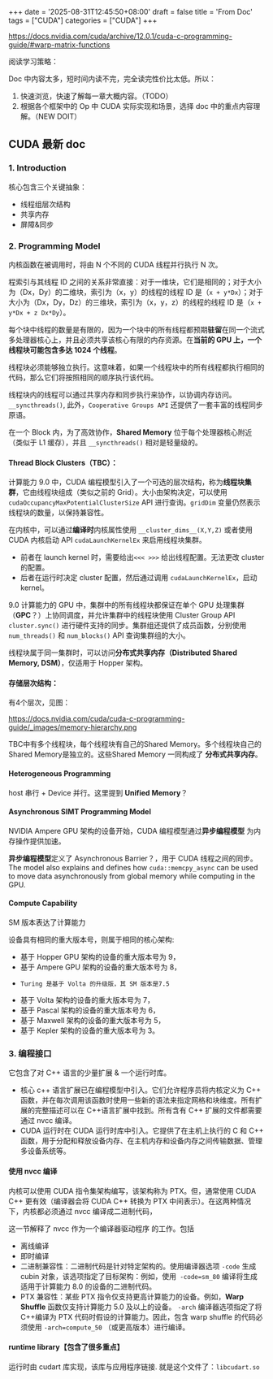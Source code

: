 +++
date = '2025-08-31T12:45:50+08:00'
draft = false
title = 'From Doc'
tags = ["CUDA"]
categories = ["CUDA"]
+++


https://docs.nvidia.com/cuda/archive/12.0.1/cuda-c-programming-guide/#warp-matrix-functions

阅读学习策略：

Doc 中内容太多，短时间内读不完，完全读完性价比太低。所以：
1. 快速浏览，快速了解每一章大概内容。（TODO）
2. 根据各个框架中的 Op 中 CUDA 实际实现和场景，选择 doc 中的重点内容理解。（NEW DOIT）

## CUDA 最新 doc
### 1. Introduction

核心包含三个关键抽象：

- 线程组层次结构
- 共享内存
- 屏障&同步

### 2. Programming Model

内核函数在被调用时，将由 N 个不同的 CUDA 线程并行执行 N 次。

程索引与其线程 ID 之间的关系非常直接：对于一维块，它们是相同的；对于大小为（Dx，Dy）的二维块，索引为（x，y）的线程的线程 ID 是（`x + y*Dx`）；对于大小为（Dx，Dy，Dz）的三维块，索引为（x，y，z）的线程的线程 ID 是（`x + y*Dx + z Dx*Dy`）。

每个块中线程的数量是有限的，因为一个块中的所有线程都预期**驻留**在同一个流式多处理器核心上，并且必须共享该核心有限的内存资源。在**当前的 GPU 上，一个线程块可能包含多达 1024 个线程**。

线程块必须能够独立执行。这意味着，如果一个线程块中的所有线程都执行相同的代码，那么它们将按照相同的顺序执行该代码。

线程块内的线程可以通过共享内存和同步执行来协作，以协调内存访问。`__syncthreads()`, 此外，`Cooperative Groups API` 还提供了一套丰富的线程同步原语。

在一个 Block 内，为了高效协作，**Shared Memory** 位于每个处理器核心附近（类似于 L1 缓存），并且 `__syncthreads()` 相对是轻量级的。

#### Thread Block Clusters（TBC）：

计算能力 9.0 中，CUDA 编程模型引入了一个可选的层次结构，称为**线程块集群**，它由线程块组成（类似之前的 Grid）。大小由架构决定，可以使用 `cudaOccupancyMaxPotentialClusterSize` API 进行查询。`gridDim` 变量仍然表示线程块的数量，以保持兼容性。

在内核中，可以通过**编译时**内核属性使用 `__cluster_dims__(X,Y,Z)` 或者使用 CUDA 内核启动 API `cudaLaunchKernelEx` 来启用线程块集群。

- 前者在 launch kernel 时，需要给出`<<< >>>` 给出线程配置。无法更改 cluster 的配置。
- 后者在运行时决定 cluster 配置，然后通过调用 `cudaLaunchKernelEx`，启动kernel。

9.0 计算能力的 GPU 中，集群中的所有线程块都保证在单个 GPU 处理集群（**GPC**？）上协同调度，并允许集群中的线程块使用 Cluster Group API `cluster.sync()` 进行硬件支持的同步。集群组还提供了成员函数，分别使用 `num_threads()` 和 `num_blocks()` API 查询集群组的大小。

线程块属于同一集群时，可以访问**分布式共享内存（Distributed Shared Memory, DSM）**，仅适用于 Hopper 架构。


#### 存储层次结构：

有4个层次，见图：

https://docs.nvidia.com/cuda/cuda-c-programming-guide/_images/memory-hierarchy.png

TBC中有多个线程块，每个线程块有自己的Shared Memory。多个线程块自己的Shared Memory是独立的。这些Shared Memory 一同构成了 **分布式共享内存**。

#### Heterogeneous Programming

host 串行 + Device 并行。这里提到 **Unified Memory**？

#### Asynchronous SIMT Programming Model

NVIDIA Ampere GPU 架构的设备开始，CUDA 编程模型通过**异步编程模型** 为内存操作提供加速。

**异步编程模型**定义了 Asynchronous Barrier？，用于 CUDA 线程之间的同步。The model also explains and defines how `cuda::memcpy_async` can be used to move data asynchronously from global memory while computing in the GPU.


#### Compute Capability

SM 版本表达了计算能力

设备具有相同的重大版本号，则属于相同的核心架构:

- 基于 Hopper GPU 架构的设备的重大版本号为 9，
- 基于 Ampere GPU 架构的设备的重大版本号为 8，
-     Turing 是基于 Volta 的升级版，其 SM 版本是7.5
- 基于 Volta 架构的设备的重大版本号为 7，
- 基于 Pascal 架构的设备的重大版本号为 6，
- 基于 Maxwell 架构的设备的重大版本号为 5，
- 基于 Kepler 架构的设备的重大版本号为 3。

### 3. 编程接口

它包含了对 C++ 语言的少量扩展 & 一个运行时库。

- 核心 c++ 语言扩展已在编程模型中引入。它们允许程序员将内核定义为 C++ 函数，并在每次调用该函数时使用一些新的语法来指定网格和块维度。所有扩展的完整描述可以在 C++语言扩展中找到。所有含有 C++ 扩展的文件都需要通过 nvcc 编译。
- CUDA 运行时在 CUDA 运行时库中引入。它提供了在主机上执行的 C 和 C++ 函数，用于分配和释放设备内存、在主机内存和设备内存之间传输数据、管理多设备系统等。

#### 使用 nvcc 编译

内核可以使用 CUDA 指令集架构编写，该架构称为 PTX。但，通常使用 CUDA C++ 更有效（编译器会将 CUDA C++ 转换为 PTX 中间表示）。在这两种情况下，内核都必须通过 nvcc 编译成二进制代码，

这一节解释了 nvcc 作为一个编译器驱动程序 的工作。包括 

- 离线编译
- 即时编译
- 二进制兼容性：二进制代码是针对特定架构的。使用编译器选项 `-code` 生成 cubin 对象，该选项指定了目标架构：例如，使用` -code=sm_80` 编译将生成适用于计算能力 8.0 的设备的二进制代码。
- PTX 兼容性：某些 PTX 指令仅支持更高计算能力的设备。例如，**Warp Shuffle** 函数仅支持计算能力 5.0 及以上的设备。 `-arch` 编译器选项指定了将 C++编译为 PTX 代码时假设的计算能力。因此，包含 warp shuffle 的代码必须使用 `-arch=compute_50` （或更高版本）进行编译。

#### runtime library【包含了很多重点】

运行时由 cudart 库实现，该库与应用程序链接. 就是这个文件了：`libcudart.so`

